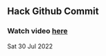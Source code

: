 
 ## Hack Github Commit 
 ### Watch video <a href="https://www.youtube.com">here</a> 
 Sat 30 Jul 2022 
